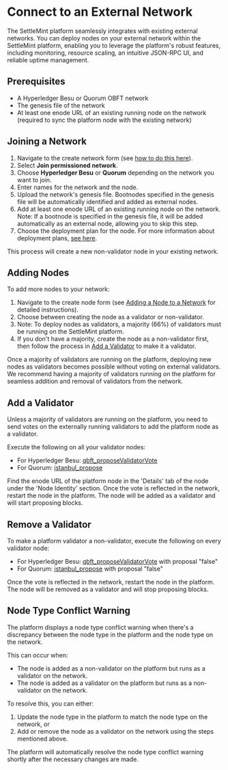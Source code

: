 # Connect to an External Network

The SettleMint platform seamlessly integrates with existing external networks. You can deploy nodes on your external network within the SettleMint platform, enabling you to leverage the platform's robust features, including monitoring, resource scaling, an intuitive JSON-RPC UI, and reliable uptime management.

## Prerequisites

- A Hyperledger Besu or Quorum OBFT network
- The genesis file of the network
- At least one enode URL of an existing running node on the network (required to sync the platform node with the existing network)

## Joining a Network

1. Navigate to the create network form (see [how to do this here](../../using-platform/1_add-a-network-to-an-application.md)).
2. Select **Join permissioned network**.
3. Choose **Hyperledger Besu** or **Quorum** depending on the network you want to join.
4. Enter names for the network and the node.
5. Upload the network's genesis file. Bootnodes specified in the genesis file will be automatically identified and added as external nodes.
6. Add at least one enode URL of an existing running node on the network. Note: If a bootnode is specified in the genesis file, it will be added automatically as an external node, allowing you to skip this step.
7. Choose the deployment plan for the node. For more information about deployment plans, [see here](../../using-platform/22_deployment-plans.md).

This process will create a new non-validator node in your existing network.

## Adding Nodes

To add more nodes to your network:

1. Navigate to the create node form (see [Adding a Node to a Network](../../using-platform/2_add-a-node-to-a-network.md) for detailed instructions).
2. Choose between creating the node as a validator or non-validator.
3. Note: To deploy nodes as validators, a majority (66%) of validators must be running on the SettleMint platform.
4. If you don't have a majority, create the node as a non-validator first, then follow the process in [Add a Validator](#add-a-validator) to make it a validator.

Once a majority of validators are running on the platform, deploying new nodes as validators becomes possible without voting on external validators. We recommend having a majority of validators running on the platform for seamless addition and removal of validators from the network.

## Add a Validator

Unless a majority of validators are running on the platform, you need to send votes on the externally running validators to add the platform node as a validator.

Execute the following on all your validator nodes:

- For Hyperledger Besu: [qbft_proposeValidatorVote](https://besu.hyperledger.org/development/private-networks/reference/api#qbft_proposevalidatorvote)
- For Quorum: [istanbul_propose](https://docs.goquorum.consensys.io/reference/api-methods#istanbul_propose)

Find the enode URL of the platform node in the 'Details' tab of the node under the 'Node Identity' section. Once the vote is reflected in the network, restart the node in the platform. The node will be added as a validator and will start proposing blocks.

## Remove a Validator

To make a platform validator a non-validator, execute the following on every validator node:

- For Hyperledger Besu: [qbft_proposeValidatorVote](https://besu.hyperledger.org/development/private-networks/reference/api#qbft_proposevalidatorvote) with proposal "false"
- For Quorum: [istanbul_propose](https://docs.goquorum.consensys.io/reference/api-methods#istanbul_propose) with proposal "false"

Once the vote is reflected in the network, restart the node in the platform. The node will be removed as a validator and will stop proposing blocks.

## Node Type Conflict Warning

The platform displays a node type conflict warning when there's a discrepancy between the node type in the platform and the node type on the network.

This can occur when:

- The node is added as a non-validator on the platform but runs as a validator on the network.
- The node is added as a validator on the platform but runs as a non-validator on the network.

To resolve this, you can either:

1. Update the node type in the platform to match the node type on the network, or
2. Add or remove the node as a validator on the network using the steps mentioned above.

The platform will automatically resolve the node type conflict warning shortly after the necessary changes are made.
